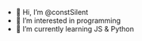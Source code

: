 - 👋 Hi, I’m @constSilent
- 👀 I’m interested in programming
- 🌱 I’m currently learning JS & Python


<!---
constSilent/constSilent is a ✨ special ✨ repository because its `README.md` (this file) appears on your GitHub profile.
You can click the Preview link to take a look at your changes.
--->
